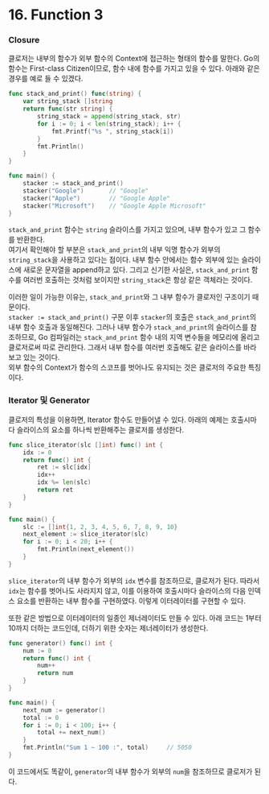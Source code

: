 # 16. Function 3

### Closure

클로저는 내부의 함수가 외부 함수의 Context에 접근하는 형태의 함수를 말한다. Go의 함수는 First-class Citizen이므로, 함수 내에 함수를 가지고 있을 수 있다. 아래와 같은 경우를 예로 들 수 있겠다.

```go
func stack_and_print() func(string) {
    var string_stack []string
    return func(str string) {
        string_stack = append(string_stack, str)
        for i := 0; i < len(string_stack); i++ {
            fmt.Printf("%s ", string_stack[i])
        }
        fmt.Println()
    }
} 

func main() {
    stacker := stack_and_print()
    stacker("Google")       // "Google"
    stacker("Apple")        // "Google Apple"
    stacker("Microsoft")    // "Google Apple Microsoft"
}
```

`stack_and_print` 함수는 `string` 슬라이스를 가지고 있으며, 내부 함수가 있고 그 함수를 반환한다.\
여기서 확인해야 할 부분은 `stack_and_print`의 내부 익명 함수가 외부의 `string_stack`을 사용하고 있다는 점이다. 내부 함수 안에서는 함수 외부에 있는 슬라이스에 새로운 문자열을 append하고 있다. 그리고 신기한 사실은, `stack_and_print` 함수를 여러번 호출하는 것처럼 보이지만 `string_stack`은 항상 같은 객체라는 것이다.

이러한 일이 가능한 이유는, `stack_and_print`와 그 내부 함수가 클로저인 구조이기 때문이다.\
`stacker := stack_and_print()` 구문 이후 `stacker`의 호출은 `stack_and_print`의 내부 함수 호출과 동일해진다. 그러나 내부 함수가 `stack_and_print`의 슬라이스를 참조하므로, Go 컴파일러는 `stack_and_print` 함수 내의 지역 변수들을 메모리에 올리고 클로저로써 따로 관리한다. 그래서 내부 함수를 여러번 호출해도 같은 슬라이스를 바라보고 있는 것이다.\
외부 함수의 Context가 함수의 스코프를 벗어나도 유지되는 것은 클로저의 주요한 특징이다.

### Iterator 및 Generator

클로저의 특성을 이용하면, Iterator 함수도 만들어낼 수 있다. 아래의 예제는 호출시마다 슬라이스의 요소를 하나씩 반환해주는 클로저를 생성한다.

```go
func slice_iterator(slc []int) func() int {
    idx := 0
    return func() int {
        ret := slc[idx]
        idx++
        idx %= len(slc)
        return ret
    }
}

func main() {
    slc := []int{1, 2, 3, 4, 5, 6, 7, 8, 9, 10}
    next_element := slice_iterator(slc)
    for i := 0; i < 20; i++ {
        fmt.Println(next_element())
    }
}
```

`slice_iterator`의 내부 함수가 외부의 `idx` 변수를 참조하므로, 클로저가 된다. 따라서 `idx`는 함수를 벗어나도 사라지지 않고, 이를 이용하여 호출시마다 슬라이스의 다음 인덱스 요소를 반환하는 내부 함수를 구현하였다. 이렇게 이터레이터를 구현할 수 있다.

또한 같은 방법으로 이터레이터의 일종인 제너레이터도 만들 수 있다. 아래 코드는 1부터 10까지 더하는 코드인데, 더하기 위한 숫자는 제너레이터가 생성한다.

```go
func generator() func() int {
    num := 0
    return func() int {
	    num++
	    return num
    }
}

func main() {
    next_num := generator()
    total := 0
    for i := 0; i < 100; i++ {
        total += next_num()
    }
    fmt.Println("Sum 1 ~ 100 :", total)     // 5050
}
```

이 코드에서도 똑같이, `generator`의 내부 함수가 외부의 `num`을 참조하므로 클로저가 된다.
